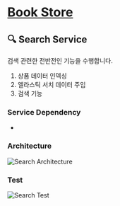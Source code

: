 # [Book Store](https://book-store.shop)

## 🔍 Search Service

검색 관련한 전반전인 기능을 수행합니다.

1. 상품 데이터 인덱싱
2. 엘라스틱 서치 데이터 주입
3. 검색 기능

### Service Dependency

-

### Architecture

![Search Architecture]()

### Test

![Search Test]()


